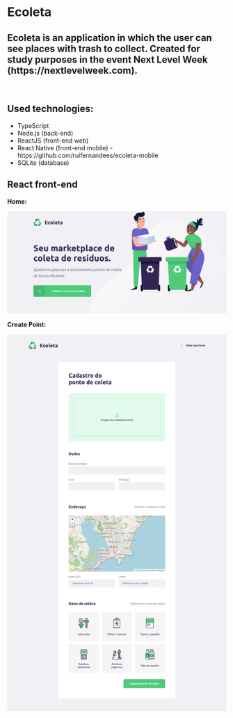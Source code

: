 <h1>Ecoleta</h1>
<h2>Ecoleta is an application in which the user can see places with trash to collect. Created for study purposes in the event Next Level Week (https://nextlevelweek.com).</h2>
<br>
<h2>Used technologies:</h2>
<ul>
    <li>TypeScript</li>
    <li>Node.js (back-end)</li>
    <li>ReactJS (front-end web)</li>
    <li>React Native (front-end mobile) - https://github.com/ruifernandees/ecoleta-mobile</li>
    <li>SQLite (database)</li>
</ul>

<h2>React front-end</h2>

<strong><p>Home:</p></strong>
<img src='web/public/prints/home.png' />

<strong><p>Create Point:</p></strong>
<img src='web/public/prints/create-point.png' />
